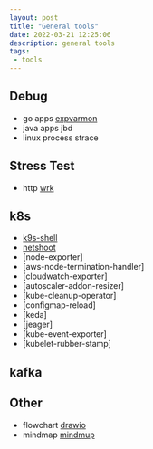 ```yaml
---
layout: post
title: "General tools"
date: 2022-03-21 12:25:06
description: general tools
tags: 
 - tools
---
```


## Debug
- go apps
[expvarmon](https://github.com/divan/expvarmon)
- java apps
jbd
- linux process
strace

## Stress Test
- http
[wrk](https://github.com/wg/wrk)

## k8s
- [k9s-shell](https://k9scli.io/)
- [netshoot](https://github.com/nicolaka/netshoot)
- [node-exporter]
- [aws-node-termination-handler]
- [cloudwatch-exporter]
- [autoscaler-addon-resizer]
- [kube-cleanup-operator]
- [configmap-reload]
- [keda]
- [jeager]
- [kube-event-exporter]
- [kubelet-rubber-stamp]

## kafka


## Other
- flowchart
[drawio](https://app.diagrams.net)
- mindmap
[mindmup](https://www.mindmup.com)
